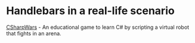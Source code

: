 # Handlebars in a real-life scenario

[CSharpWars](https://github.com/Djohnnie/CSharpWars-Orleans) - An educational game to learn C# by scripting a virtual robot that fights in an arena.